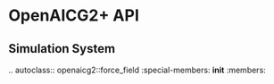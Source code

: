 # OpenAICG2+ API
## Simulation System
.. autoclass:: openaicg2::force_field
   :special-members: __init__
   :members:

